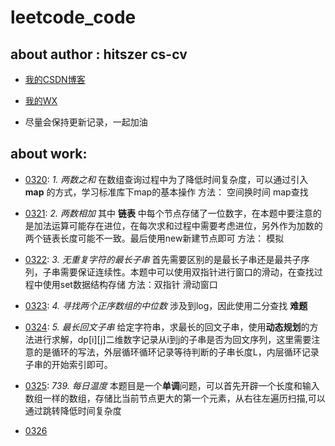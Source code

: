 # leetcode_code

## about author : hitszer cs-cv

- [我的CSDN博客](https://blog.csdn.net/qq_43528044)

- [我的WX](z1060856152)

- 尽量会保持更新记录，一起加油


## about work:

- [0320](https://leetcode.cn/problems/two-sum/?favorite=2cktkvj): *1. 两数之和* 在数组查询过程中为了降低时间复杂度，可以通过引入 **map** 的方式，学习标准库下map的基本操作 方法： 空间换时间  map查找

- [0321](https://leetcode.cn/problems/add-two-numbers/?favorite=2cktkvj): *2. 两数相加* 其中 **链表** 中每个节点存储了一位数字，在本题中要注意的是加法运算可能存在进位，在每次求和过程中需要考虑进位，另外作为加数的两个链表长度可能不一致。最后使用new新建节点即可 方法： 模拟
 
- [0322](https://leetcode.cn/problems/longest-substring-without-repeating-characters/?favorite=2cktkvj): *3. 无重复字符的最长子串* 首先需要区别的是最长子串还是最共子序列，子串需要保证连续性。本题中可以使用双指针进行窗口的滑动，在查找过程中使用set数据结构存储 方法：双指针 滑动窗口

- [0323](https://leetcode.cn/problems/median-of-two-sorted-arrays/?favorite=2cktkvj): *4. 寻找两个正序数组的中位数* 涉及到log，因此使用二分查找 **难题**

- [0324](https://leetcode.cn/problems/longest-palindromic-substring/): *5. 最长回文子串* 给定字符串，求最长的回文子串，使用**动态规划**的方法进行求解，dp[i][j]二维数字记录从i到j的子串是否为回文序列，这里需要注意的是循环的写法，外层循环循环记录等待判断的子串长度L，内层循环记录子串的开始索引即可。

- [0325](https://leetcode.cn/problems/daily-temperatures/?favorite=2cktkvj): *739. 每日温度* 本题目是一个**单调**问题，可以首先开辟一个长度和输入数组一样的数组，存储比当前节点更大的第一个元素，从右往左遍历扫描,可以通过跳转降低时间复杂度

- [0326](https://leetcode.cn/problems/palindromic-substrings/?favorite=2cktkvj) 
